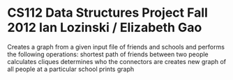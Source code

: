 CS112 Data Structures Project
Fall 2012
Ian Lozinski / Elizabeth Gao
==================================
Creates a graph from a given input file of friends and schools and performs the following operations:
shortest path of friends between two people
calculates cliques
determines who the connectors are
creates new graph of all people at a particular school
prints graph
